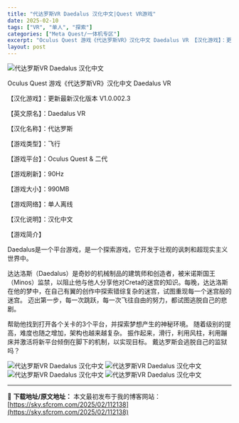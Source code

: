 ```yaml
---
title: "代达罗斯VR Daedalus 汉化中文|Quest VR游戏"
date: 2025-02-10
tags: ["VR", "单人", "探索"]
categories: ["Meta Quest/一体机专区"]
excerpt: "Oculus Quest 游戏《代达罗斯VR》汉化中文 Daedalus VR 【汉化游戏】：更新最新汉化版本 V1.0.002.3 【英文原名】：Daedalus VR 【汉化名称】：代达罗斯 【游戏类型】：飞行 【游戏平台】：Oculus Quest &amp; 二代 【游戏刷新】：90Hz 【&hellip;"
layout: post
---
```


<img title="1628784615-1bcb66b814cc715.webp" src="https://sky.sfcrom.com/wp-content/uploads/2025/02/20250210_67aa12d27a56b.webp" alt="代达罗斯VR Daedalus 汉化中文" />

Oculus Quest 游戏《代达罗斯VR》汉化中文 Daedalus VR

【汉化游戏】：更新最新汉化版本 V1.0.002.3

【英文原名】：Daedalus VR

【汉化名称】：代达罗斯

【游戏类型】：飞行

【游戏平台】：Oculus Quest &amp; 二代

【游戏刷新】：90Hz

【游戏大小】：990MB

【游戏网络】：单人离线

【汉化说明】：汉化中文

【游戏简介】

Daedalus是一个平台游戏，是一个探索游戏，它开发于壮观的讽刺和超现实主义世界中。

达达洛斯（Daedalus）是奇妙的机械制品的建筑师和创造者，被米诺斯国王（Minos）监禁，以阻止他与他人分享他对Creta的迷宫的知识。每晚，达达洛斯在他的梦中，在自己有翼的创作中探索错综复杂的迷宫，试图重现每一个迷宫般的迷宫。 迈出第一步，每一次跳跃，每一次飞往自由的努力，都试图逃脱自己的悲剧。

帮助他找到打开各个关卡的3个平台，并探索梦想产生的神秘环境。 随着级别的提高，难度也随之增加，架构也越来越复杂。 振作起来，滑行，利用风柱，利用蹦床并激活将新平台倾倒在脚下的机制，以实现目标。 戴达罗斯会逃脱自己的监狱吗？

<img title="202109231540372240706-1024x576.webp" src="https://sky.sfcrom.com/wp-content/uploads/2025/02/20250210_67aa12d4a2f2e.webp" alt="代达罗斯VR Daedalus 汉化中文" />
<img title="202109231540372480707-1024x576.webp" src="https://sky.sfcrom.com/wp-content/uploads/2025/02/20250210_67aa12d712e83.webp" alt="代达罗斯VR Daedalus 汉化中文" />
<img title="202109231540372500708-1024x576.webp" src="https://sky.sfcrom.com/wp-content/uploads/2025/02/20250210_67aa12d925832.webp" alt="代达罗斯VR Daedalus 汉化中文" />
<img title="202109231540373010711-1024x576.webp" src="https://sky.sfcrom.com/wp-content/uploads/2025/02/20250210_67aa12dbb89df.webp" alt="代达罗斯VR Daedalus 汉化中文" />

---
📖 **下载地址/原文地址：** 本文最初发布于我的博客网站：[https://sky.sfcrom.com/2025/02/112138](https://sky.sfcrom.com/2025/02/112138)
